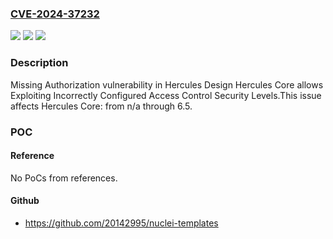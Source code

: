 ### [CVE-2024-37232](https://cve.mitre.org/cgi-bin/cvename.cgi?name=CVE-2024-37232)
![](https://img.shields.io/static/v1?label=Product&message=Hercules%20Core&color=blue)
![](https://img.shields.io/static/v1?label=Version&message=n%2Fa&color=blue)
![](https://img.shields.io/static/v1?label=Vulnerability&message=CWE-862%20Missing%20Authorization&color=brighgreen)

### Description

Missing Authorization vulnerability in Hercules Design Hercules Core allows Exploiting Incorrectly Configured Access Control Security Levels.This issue affects Hercules Core: from n/a through 6.5.

### POC

#### Reference
No PoCs from references.

#### Github
- https://github.com/20142995/nuclei-templates

